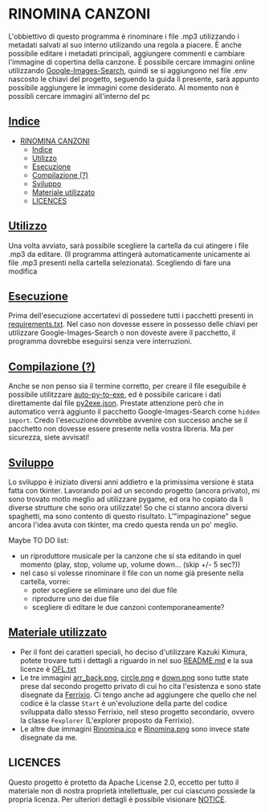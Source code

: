 # RINOMINA CANZONI
L'obbiettivo di questo programma è rinominare i file .mp3 utilizzando i metadati salvati al suo interno utilizando una regola a piacere.
È anche possibile editare i metadati principali, aggiungere commenti e cambiare l'immagine di copertina della canzone. 
È possibile cercare immagini online utilizzando [Google-Images-Search](https://pypi.org/project/Google-Images-Search/), quindi se si aggiungono nel file .env nascosto le chiavi del progetto, seguendo la guida lì presente, sarà appunto possibile aggiungere le immagini come desiderato. Al momento non è possibli cercare immagini all'interno del pc

## [Indice](#indice)
- [RINOMINA CANZONI](#rinomina-canzoni)
  - [Indice](#indice)
  - [Utilizzo](#utilizzo)
  - [Esecuzione](#esecuzione)
  - [Compilazione (?)](#compilazione-)
  - [Sviluppo](#sviluppo)
  - [Materiale utilizzato](#materiale-utilizzato)
  - [LICENCES](#licences)

## [Utilizzo](#indice)
Una volta avviato, sarà possibile scegliere la cartella da cui atingere i file .mp3 da editare. (Il programma attingerà automaticamente unicamente ai file .mp3 presenti nella cartella selezionata).
Scegliendo di fare una modifica 

## [Esecuzione](#indice)
Prima dell'esecuzione accertatevi di possedere tutti i pacchetti presenti in [requirements.txt](requirements.txt). Nel caso non dovesse essere in possesso delle chiavi per utilizzare Google-Images-Search o non doveste avere il pacchetto, il programma dovrebbe eseguirsi senza vere interruzioni.

## [Compilazione (?)](#indice)
Anche se non penso sia il termine corretto, per creare il file eseguibile è possibile utilitzzare [auto-py-to-exe](https://github.com/brentvollebregt/auto-py-to-exe), ed è possibile caricare i dati direttamente dal file [py2exe.json](https://github.com/Scarlet06/Rinomina-Canzoni/blob/main/py2exe.json). Prestate attenzione però che in automatico verrà aggiunto il pacchetto Google-Images-Search come `hidden import`. Credo l'esecuzione dovrebbe avvenire con successo anche se il pacchetto non dovesse essere presente nella vostra libreria. Ma per sicurezza, siete avvisati!

## [Sviluppo](#indice)
Lo sviluppo è iniziato diversi anni addietro e la primissima versione è stata fatta con tkinter. Lavorando poi ad un secondo progetto (ancora privato), mi sono trovato motlo meglio ad utilizzare pygame, ed ora ho copiato da lì diverse strutture che sono ora utilizzate! So che ci stanno ancora diversi spaghetti, ma sono contento di questo risultato. L'"impaginazione" segue ancora l'idea avuta con tkinter, ma credo questa renda un po' meglio.

Maybe TO DO list:
- un riproduttore musicale per la canzone che si sta editando in quel momento (play, stop, volume up, volume down... (skip +/- 5 sec?))
- nel caso si volesse rinominare il file con un nome già presente nella cartella, vorrei:
  - poter scegliere se eliminare uno dei due file
  - riprodurre uno dei due file
  - scegliere di editare le due canzoni contemporaneamente?

## [Materiale utilizzato](#indice)
- Per il font dei caratteri speciali, ho deciso d'utilizzare Kazuki Kimura, potete trovare tutti i dettagli a riguardo in nel suo [README.md](Font/README.md) e la sua licenze è [OFL.txt](Font/OFL.txt)
- Le tre immagini [arr_back.png](Images/arr_back.png), [circle.png](Images/circle.png) e [down.png](Images/down.png) sono tutte state prese dal secondo progetto privato di cui ho cita l'esistenza e sono state disegnate da [Ferrixio](https://github.com/ferrixio). Ci tengo anche ad aggiungere che quello che nel codice è la classe `Start` è un'evoluzione della parte del codice sviluppata dallo stesso Ferrixio, nell steso progetto secondario, ovvero la classe `Fexplorer` (L'explorer proposto da Ferrixio).
- Le altre due immagini [Rinomina.ico](Images/Rinomina.ico) e [Rinomina.png](Images/Rinomina.png) sono invece state disegnate da me.

## LICENCES
Questo progetto è protetto da Apache License 2.0, eccetto per tutto il materiale non di nostra proprietà intellettuale, per cui ciascuno possiede la propria licenza. Per ulteriori dettagli è possibile visionare [NOTICE](NOTICE.md).
